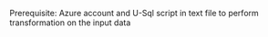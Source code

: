 Prerequisite:
		Azure account and 
		U-Sql script in text file to perform transformation on the input data 